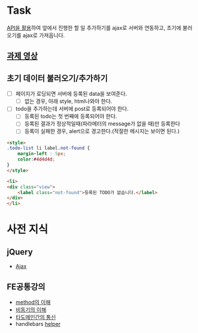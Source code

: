 # Task
[API을 활용](https://github.com/NHNNEXT/2016-01-Web-UI-Adv/wiki/server-%EC%A0%95%EB%B3%B4)하여 앞에서 진행한 할 일 추가하기를 ajax로 서버와 연동하고, 초기에 불러오기를 ajax로 가져옵니다.

## [과제 영상](http://portal.nhnnext.org/streaming/2016/1%ED%95%99%EA%B8%B0/jQuery%EB%A1%9C%20TODO%EA%B0%9C%EB%B0%9C%ED%95%98%EA%B8%B0./%EC%A0%84%EC%9A%A9%EC%9A%B0/670)

## 초기 데이터 불러오기/추가하기
- [ ] 페이지가 로딩되면 서버에 등록된 data을 보여준다.
	- [ ] 없는 경우, 아래 style, html나와야 한다.
- [ ] todo을 추가하는데 서버에 post로 등록되어야 한다.
	- [ ] 등록된 todo는 첫 번째에 등록되어야 한다.
	- [ ] 등록된 결과가 정상적일때(파라메터의 message가 없을 때)만 등록한다
	- [ ] 등록이 실패한 경우, alert으로 경고한다.(적절한 메시지는 보이면 된다.)

```html
<style>
.todo-list li label.not-found {
	margin-left : 5px;	
	color:#4d4d4d;
}
</style>

<li>
<div class="view">
	<label class="not-found">등록된 TODO가 없습니다.</label>
</div>
</li>
```

# 사전 지식
## jQuery
- [Ajax](/unit/jquery/unit/ajax)

## FE공통강의
- [method의 이해](http://blog.remotty.com/blog/2014/01/28/lets-study-rest/#method)
- [비동기의 이해](http://portal.nhnnext.org/streaming/2014/1%ED%95%99%EA%B8%B0/%ED%9C%B4%EB%94%94(%EC%9B%B9UI)_2014_1%ED%95%99%EA%B8%B0/%EC%9C%A4%EC%A7%80%EC%88%98,%EC%A0%84%EC%9A%A9%EC%9A%B0/201)
- [타도메인간의 통신](http://www.html5rocks.com/en/tutorials/cors/)
- handlebars [helper](http://handlebarsjs.com/builtin_helpers.html)
